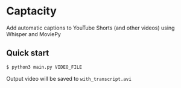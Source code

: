 # Captacity

Add automatic captions to YouTube Shorts (and other videos) using Whisper and MoviePy

## Quick start

```bash
$ python3 main.py VIDEO_FILE
```

Output video will be saved to `with_transcript.avi`
